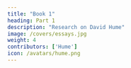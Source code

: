 ```yaml
---
title: "Book 1"
heading: Part 1
description: "Research on David Hume"
image: /covers/essays.jpg
weight: 4
contributors: ['Hume']
icon: /avatars/hume.png
---
```



<!-- date        = "2020-06-16" -->

